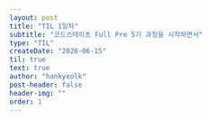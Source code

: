 ```yaml
---
layout: post
title: "TIL 1일차"
subtitle: "코드스테이츠 Full Pre 5기 과정을 시작하면서"
type: "TIL"
createDate: "2020-06-15"
til: true
text: true
author: "hankyeolk"
post-header: false
header-img: ""
order: 1
---
```

